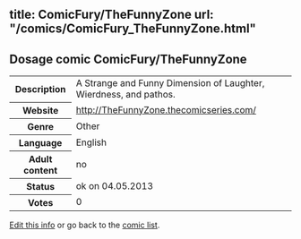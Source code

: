 title: ComicFury/TheFunnyZone
url: "/comics/ComicFury_TheFunnyZone.html"
---
Dosage comic ComicFury/TheFunnyZone
-----------------------------------------

<p id="msg"></p>
<script type="text/javascript">
if (window.location.search === '?edit_info_mail=sent_ok') {
  var elem = document.getElementById("msg");
  elem.innerHTML = 'Edited information sucessfully sent for review, which is usually done daily. Thanks!';
  elem.className = 'ok';
}
</script>
<table class="comicinfo">
<tr>
<th>Description</th><td>A Strange and Funny Dimension of Laughter, Wierdness, and pathos.</td>
</tr>
<tr>
<th>Website</th><td><a href="http://TheFunnyZone.thecomicseries.com/">http://TheFunnyZone.thecomicseries.com/</a></td>
</tr>
<tr>
<th>Genre</th><td>Other</td>
</tr>
<tr>
<th>Language</th><td>English</td>
</tr>
<tr>
<th>Adult content</th><td>no</td>
</tr>
<tr>
<th>Status</th><td>ok on 04.05.2013</td>
</tr>
<tr>
<th>Votes</th><td>0</td>
</tr>
</table>

[Edit this info](ComicFury_TheFunnyZone_edit.html) or go back to the [comic list](../comic-index.html).
